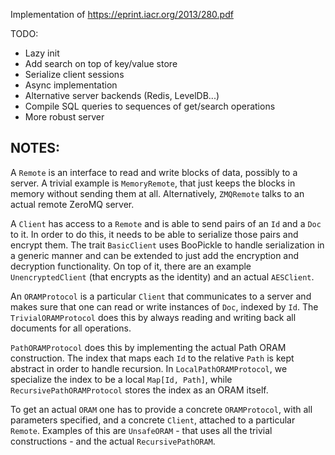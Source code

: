 Implementation of https://eprint.iacr.org/2013/280.pdf

TODO:

* Lazy init
* Add search on top of key/value store
* Serialize client sessions
* Async implementation
* Alternative server backends (Redis, LevelDB...)
* Compile SQL queries to sequences of get/search operations
* More robust server

NOTES:
------

A `Remote` is an interface to read and write blocks of data, possibly to a
server. A trivial example is `MemoryRemote`, that just keeps the blocks in
memory without sending them at all. Alternatively, `ZMQRemote` talks to an
actual remote ZeroMQ server.

A `Client` has access to a `Remote` and is able to send pairs of an `Id` and
a `Doc` to it. In order to do this, it needs to be able to serialize those
pairs and encrypt them. The trait `BasicClient` uses BooPickle to handle
serialization in a generic manner and can be extended to just add the
encryption and decryption functionality. On top of it, there are an example
`UnencryptedClient` (that encrypts as the identity) and an actual `AESClient`.

An `ORAMProtocol` is a particular `Client` that communicates to a server
and makes sure that one can read or write instances of `Doc`, indexed by `Id`.
The `TrivialORAMProtocol` does this by always reading and writing back all
documents for all operations.

`PathORAMProtocol` does this by implementing the actual Path ORAM construction.
The index that maps each `Id` to the relative `Path` is kept abstract in
order to handle recursion. In `LocalPathORAMProtocol`, we specialize the index
to be a local `Map[Id, Path]`, while `RecursivePathORAMProtocol` stores the
index as an ORAM itself.

To get an actual `ORAM` one has to provide a concrete `ORAMProtocol`, with all
parameters specified, and a concrete `Client`, attached to a particular
`Remote`. Examples of this are `UnsafeORAM` - that uses all the trivial
constructions - and the actual `RecursivePathORAM`.